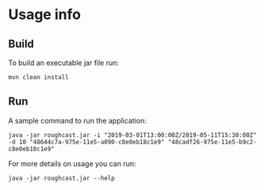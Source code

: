 # Usage info
## Build
To build an executable jar file run:
```
mvn clean install
```
## Run
A sample command to run the application:
```
java -jar roughcast.jar -i "2019-03-01T13:00:00Z/2019-05-11T15:30:00Z" -d 10 "48644c7a-975e-11e5-a090-c8e0eb18c1e9" "48cadf26-975e-11e5-b9c2-c8e0eb18c1e9"
```
For more details on usage you can run:
```
java -jar roughcast.jar --help
```
